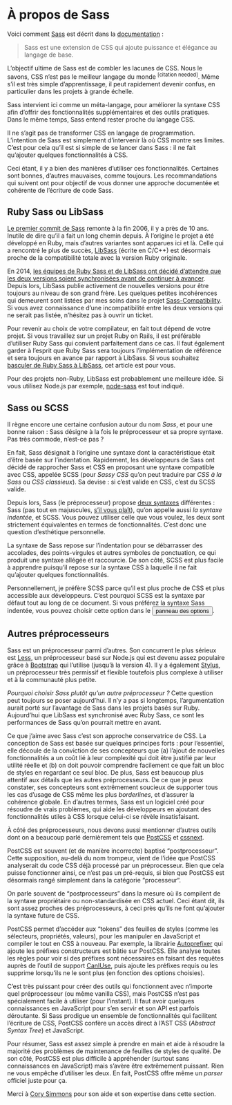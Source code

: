 
# À propos de Sass

Voici comment [Sass](https://sass-lang.com) est décrit dans la [documentation](https://sass-lang.com/documentation/file.SASS_REFERENCE.html)&nbsp;:

> Sass est une extension de CSS qui ajoute puissance et élégance au langage de base.

L’objectif ultime de Sass est de combler les lacunes de CSS. Nous le savons, CSS n’est pas le meilleur langage du monde <sup>[citation needed]</sup>. Même s’il est très simple d’apprentissage, il peut rapidement devenir confus, en particulier dans les projets à grande échelle.

Sass intervient ici comme un méta-langage, pour améliorer la syntaxe CSS afin d’offrir des fonctionnalités supplémentaires et des outils pratiques. Dans le même temps, Sass entend rester proche du langage CSS.

Il ne s’agit pas de transformer CSS en langage de programmation. L’intention de Sass est simplement d’intervenir là où CSS montre ses limites. C’est pour cela qu’il est si simple de se lancer dans Sass&nbsp;: il ne fait qu’ajouter quelques fonctionnalités à CSS.

Ceci étant, il y a bien des manières d’utiliser ces fonctionnalités. Certaines sont bonnes, d’autres mauvaises, comme toujours. Les recommandations qui suivent ont pour objectif de vous donner une approche documentée et cohérente de l’écriture de code Sass.

## Ruby Sass ou LibSass

[Le premier commit de Sass](https://github.com/hcatlin/sass/commit/fa5048ba405619273e474a50400c7243fbff54fe) remonte à la fin 2006, il y a près de 10 ans. Inutile de dire qu’il a fait un long chemin depuis. À l’origine le projet a été développé en Ruby, mais d’autres variantes sont apparues ici et là. Celle qui a rencontré le plus de succès, [LibSass](https://webdesign.tutsplus.com/articles/getting-to-know-libsass--cms-23114) (écrite en C/C++) est désormais proche de la compatibilité totale avec la version Ruby originale.

En 2014, [les équipes de Ruby Sass et de LibSass ont décidé d’attendre que les deux versions soient synchronisées avant de continuer à avancer](https://github.com/sass/libsass/wiki/The-LibSass-Compatibility-Plan). Depuis lors, LibSass publie activement de nouvelles versions pour être toujours au niveau de son grand frère. Les quelques petites incohérences qui demeurent sont listées par mes soins dans le projet [Sass-Compatibility](https://kittygiraudel.github.io/sass-compatibility/). Si vous avez connaissance d’une incompatibilité entre les deux versions qui ne serait pas listée, n’hésitez pas à ouvrir un ticket.

Pour revenir au choix de votre compilateur, en fait tout dépend de votre projet. Si vous travaillez sur un projet Ruby on Rails, il est préférable d’utiliser Ruby Sass qui convient parfaitement dans ce cas. Il faut également garder à l’esprit que Ruby Sass sera toujours l’implémentation de référence et sera toujours en avance par rapport à LibSass. Si vous souhaitez [basculer de Ruby Sass à LibSass](https://www.sitepoint.com/switching-ruby-sass-libsass/), cet article est pour vous.

Pour des projets non-Ruby, LibSass est probablement une meilleure idée. Si vous utilisez Node.js par exemple, [node-sass](https://github.com/sass/node-sass) est tout indiqué.

## Sass ou SCSS

Il règne encore une certaine confusion autour du nom *Sass*, et pour une bonne raison&nbsp;: Sass désigne à la fois le préprocesseur et sa propre syntaxe. Pas très commode, n’est-ce pas&nbsp;?

En fait, Sass désignait à l’origine une syntaxe dont la caractéristique était d’être basée sur l’indentation. Rapidement, les développeurs de Sass ont décidé de rapprocher Sass et CSS en proposant une syntaxe compatible avec CSS, appelée SCSS (pour *Sassy CSS* qu’on peut traduire par *CSS à la Sass* ou *CSS classieux*). Sa devise&nbsp;: si c’est valide en CSS, c’est du SCSS valide.

Depuis lors, Sass (le préprocesseur) propose [deux syntaxes](https://www.sitepoint.com/whats-difference-sass-scss/) différentes&nbsp;: Sass (pas tout en majuscules, [s’il vous plaît](http://sassnotsass.com)), qu’on appelle aussi *la syntaxe indentée*, et SCSS. Vous pouvez utiliser celle que vous voulez, les deux sont strictement équivalentes en termes de fonctionnalités. C’est donc une question d’esthétique personnelle.

La syntaxe de Sass repose sur l’indentation pour se débarrasser des accolades, des points-virgules et autres symboles de ponctuation, ce qui produit une syntaxe allégée et raccourcie. De son côté, SCSS est plus facile à apprendre puisqu’il repose sur la syntaxe CSS à laquelle il ne fait qu’ajouter quelques fonctionnalités.

Personnellement, je préfère SCSS parce qu’il est plus proche de CSS et plus accessible aux développeurs. C’est pourquoi SCSS est la syntaxe par défaut tout au long de ce document. Si vous préférez la syntaxe Sass indentée, vous pouvez choisir cette option dans le <button type="button" data-a11y-dialog-show="options-panel" class="link-like">panneau des options</button>.

## Autres préprocesseurs

Sass est un préprocesseur parmi d’autres. Son concurrent le plus sérieux est [Less](http://lesscss.org/), un préprocesseur basé sur Node.js qui est devenu assez populaire grâce à [Bootstrap](https://getbootstrap.com/) qui l’utilise (jusqu’à la version 4). Il y a également [Stylus](https://stylus-lang.com/), un préprocesseur très permissif et flexible toutefois plus complexe à utiliser et à la communauté plus petite.

*Pourquoi choisir Sass plutôt qu’un autre préprocesseur ?* Cette question peut toujours se poser aujourd’hui. Il n’y a pas si longtemps, l’argumentation aurait porté sur l’avantage de Sass dans les projets basés sur Ruby. Aujourd’hui que LibSass est synchronisé avec Ruby Sass, ce sont les performances de Sass qu’on pourrait mettre en avant.

Ce que j’aime avec Sass c’est son approche conservatrice de CSS. La conception de Sass est basée sur quelques principes forts&nbsp;: pour l’essentiel, elle découle de la conviction de ses concepteurs que (a) l’ajout de nouvelles fonctionnalités a un coût lié à leur complexité qui doit être justifié par leur utilité réelle et (b) on doit pouvoir comprendre facilement ce que fait un bloc de styles en regardant ce seul bloc. De plus, Sass est beaucoup plus attentif aux détails que les autres préprocesseurs. De ce que je peux constater, ses concepteurs sont extrêmement soucieux de supporter tous les cas d’usage de CSS même les plus *borderlines*, et d’assurer la cohérence globale. En d’autres termes, Sass est un logiciel créé pour résoudre de vrais problèmes, qui aide les développeurs en ajoutant des fonctionnalités utiles à CSS lorsque celui-ci se révèle insatisfaisant.

À côté des préprocesseurs, nous devons aussi mentionner d’autres outils dont on a beaucoup parlé dernièrement tels que [PostCSS](https://github.com/postcss/postcss) et [cssnext](https://cssnext.github.io/).

PostCSS est souvent (et de manière incorrecte) baptisé “postprocesseur”. Cette supposition, au-delà du nom trompeur, vient de l’idée que PostCSS analyserait du code CSS déjà processé par un préprocesseur. Bien que cela puisse fonctionner ainsi, ce n’est pas un pré-requis, si bien que PostCSS est désormais rangé simplement dans la catégorie “processeur“.

On parle souvent de “postprocesseurs” dans la mesure où ils compilent de la syntaxe propriétaire ou non-standardisée en CSS actuel. Ceci étant dit, ils sont assez proches des préprocesseurs, à ceci près qu’ils ne font qu’ajouter la syntaxe future de CSS.

PostCSS permet d’accéder aux “tokens” des feuilles de styles (comme les sélecteurs, propriétés, valeurs), pour les manipuler en JavaScript et compiler le tout en CSS à nouveau. Par exemple, la librairie [Autoprefixer](https://github.com/postcss/autoprefixer) qui ajoute les préfixes constructeurs est bâtie sur PostCSS. Elle analyse toutes les règles pour voir si des préfixes sont nécessaires en faisant des requêtes auprès de l’outil de support [CanIUse](https://caniuse.com), puis ajoute les préfixes requis ou les supprime lorsqu’ils ne le sont plus (en fonction des options choisies).

C’est très puissant pour créer des outils qui fonctionnent avec n’importe quel préprocesseur (ou même vanilla CSS), mais PostCSS n’est pas spécialement facile à utiliser (pour l’instant). Il faut avoir quelques connaissances en JavaScript pour s’en servir et son API est parfois déroutante. Si Sass prodigue un ensemble de fonctionnalités qui facilitent l’écriture de CSS, PostCSS confère un accès direct à l’AST CSS (*Abstract Syntax Tree*) et JavaScript.

Pour résumer, Sass est assez simple à prendre en main et aide à résoudre la majorité des problèmes de maintenance de feuilles de styles de qualité. De son côté, PostCSS est plus difficile à appréhender (surtout sans connaissances en JavaScript) mais s’avère être extrêmement puissant. Rien ne vous empêche d’utiliser les deux. En fait, PostCSS offre même un *parser* officiel juste pour ça.

<div class="note">
  <p>Merci à <a href="https://twitter.com/corysimmons">Cory Simmons</a> pour son aide et son expertise dans cette section.</p>
</div>
